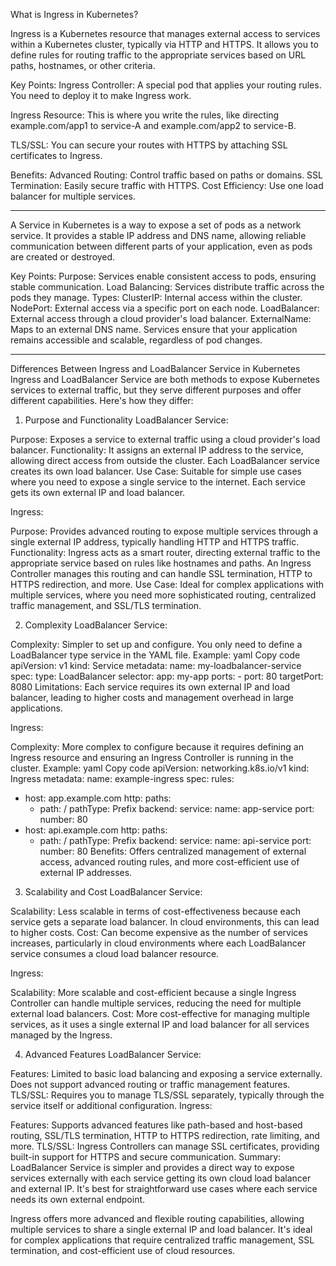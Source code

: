What is Ingress in Kubernetes?

Ingress is a Kubernetes resource that manages external access to services within a Kubernetes cluster, typically via HTTP and HTTPS. It allows you to define rules for routing traffic to the appropriate services based on URL paths, hostnames, or other criteria.

Key Points:
Ingress Controller: A special pod that applies your routing rules. You need to deploy it to make Ingress work.

Ingress Resource: This is where you write the rules, like directing example.com/app1 to service-A and example.com/app2 to service-B.

TLS/SSL: You can secure your routes with HTTPS by attaching SSL certificates to Ingress.

Benefits:
Advanced Routing: Control traffic based on paths or domains.
SSL Termination: Easily secure traffic with HTTPS.
Cost Efficiency: Use one load balancer for multiple services.


****
A Service in Kubernetes is a way to expose a set of pods as a network service. It provides a stable IP address and DNS name, allowing reliable communication between different parts of your application, even as pods are created or destroyed.

Key Points:
Purpose: Services enable consistent access to pods, ensuring stable communication.
Load Balancing: Services distribute traffic across the pods they manage.
Types:
ClusterIP: Internal access within the cluster.
NodePort: External access via a specific port on each node.
LoadBalancer: External access through a cloud provider's load balancer.
ExternalName: Maps to an external DNS name.
Services ensure that your application remains accessible and scalable, regardless of pod changes.
****


Differences Between Ingress and LoadBalancer Service in Kubernetes
Ingress and LoadBalancer Service are both methods to expose Kubernetes services to external traffic, but they serve different purposes and offer different capabilities. Here's how they differ:

1. Purpose and Functionality
LoadBalancer Service:

Purpose: Exposes a service to external traffic using a cloud provider's load balancer.
Functionality: It assigns an external IP address to the service, allowing direct access from outside the cluster. Each LoadBalancer service creates its own load balancer.
Use Case: Suitable for simple use cases where you need to expose a single service to the internet. Each service gets its own external IP and load balancer.

Ingress:

Purpose: Provides advanced routing to expose multiple services through a single external IP address, typically handling HTTP and HTTPS traffic.
Functionality: Ingress acts as a smart router, directing external traffic to the appropriate service based on rules like hostnames and paths. An Ingress Controller manages this routing and can handle SSL termination, HTTP to HTTPS redirection, and more.
Use Case: Ideal for complex applications with multiple services, where you need more sophisticated routing, centralized traffic management, and SSL/TLS termination.

2. Complexity
LoadBalancer Service:

Complexity: Simpler to set up and configure. You only need to define a LoadBalancer type service in the YAML file.
Example:
yaml
Copy code
apiVersion: v1
kind: Service
metadata:
  name: my-loadbalancer-service
spec:
  type: LoadBalancer
  selector:
    app: my-app
  ports:
    - port: 80
      targetPort: 8080
Limitations: Each service requires its own external IP and load balancer, leading to higher costs and management overhead in large applications.

Ingress:

Complexity: More complex to configure because it requires defining an Ingress resource and ensuring an Ingress Controller is running in the cluster.
Example:
yaml
Copy code
apiVersion: networking.k8s.io/v1
kind: Ingress
metadata:
  name: example-ingress
spec:
  rules:
  - host: app.example.com
    http:
      paths:
      - path: /
        pathType: Prefix
        backend:
          service:
            name: app-service
            port:
              number: 80
  - host: api.example.com
    http:
      paths:
      - path: /
        pathType: Prefix
        backend:
          service:
            name: api-service
            port:
              number: 80
Benefits: Offers centralized management of external access, advanced routing rules, and more cost-efficient use of external IP addresses.
3. Scalability and Cost
LoadBalancer Service:

Scalability: Less scalable in terms of cost-effectiveness because each service gets a separate load balancer. In cloud environments, this can lead to higher costs.
Cost: Can become expensive as the number of services increases, particularly in cloud environments where each LoadBalancer service consumes a cloud load balancer resource.

Ingress:

Scalability: More scalable and cost-efficient because a single Ingress Controller can handle multiple services, reducing the need for multiple external load balancers.
Cost: More cost-effective for managing multiple services, as it uses a single external IP and load balancer for all services managed by the Ingress.

4. Advanced Features
LoadBalancer Service:

Features: Limited to basic load balancing and exposing a service externally. Does not support advanced routing or traffic management features.
TLS/SSL: Requires you to manage TLS/SSL separately, typically through the service itself or additional configuration.
Ingress:

Features: Supports advanced features like path-based and host-based routing, SSL/TLS termination, HTTP to HTTPS redirection, rate limiting, and more.
TLS/SSL: Ingress Controllers can manage SSL certificates, providing built-in support for HTTPS and secure communication.
Summary:
LoadBalancer Service is simpler and provides a direct way to expose services externally with each service getting its own cloud load balancer and external IP. It's best for straightforward use cases where each service needs its own external endpoint.

Ingress offers more advanced and flexible routing capabilities, allowing multiple services to share a single external IP and load balancer. It's ideal for complex applications that require centralized traffic management, SSL termination, and cost-efficient use of cloud resources.

